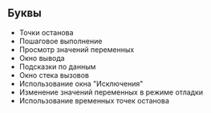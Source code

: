 ## Буквы
- Точки останова
- Пошаговое выполнение
- Просмотр значений переменных
- Окно вывода
- Подсказки по данным
- Окно стека вызовов
- Использование окна "Исключения"
- Изменение значений переменных в режиме отладки
- Использование временных точек останова
